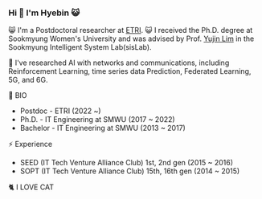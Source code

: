 ### Hi 👋 I'm Hyebin 😺

😸 I'm a Postdoctoral researcher at [ETRI](https://www.etri.re.kr/eng/main/main.etri).
😺 I received the Ph.D. degree at Sookmyung Women's University and was advised by Prof. [Yujin Lim](https://sites.google.com/site/yujin91/about-me?authuser=0) in the Sookmyung Intelligent System  Lab(sisLab).


📑 I've researched AI with networks and communications, including Reinforcement Learning, time series data Prediction, Federated Learning, 5G, and 6G.


🙌 BIO
- Postdoc  - ETRI (2022 ~)
- Ph.D.    - IT Engineering at SMWU (2017 ~ 2022)
- Bachelor - IT Engineering at SMWU (2013 ~ 2017)


⚡ Experience
- SEED (IT Tech Venture Alliance Club) 1st, 2nd gen    (2015 ~ 2016)
- SOPT (IT Tech Venture Alliance Club) 15th, 16th gen  (2014 ~ 2015)


🐈 I LOVE CAT

<!--
**hyeb1n/hyeb1n** is a ✨ _special_ ✨ repository because its `README.md` (this file) appears on your GitHub profile.

Here are some ideas to get you started:

- 🔭 I’m currently working on ...
- 🌱 I’m currently learning ...
- 👯 I’m looking to collaborate on ...
- 🤔 I’m looking for help with ...
- 💬 Ask me about ...
- 📫 How to reach me: ...
- 😄 Pronouns: ...
- ⚡ Fun fact: ...
-->
